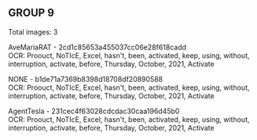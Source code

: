 ## GROUP 9
Total images: 3  

AveMariaRAT - 2cd1c85653a455037cc06e28f618cadd  
OCR: Proouct, NoTIcE, Excel, hasn't, been, activated, keep, using, without, interruption, activate, before, Thursday, October, 2021, Activate  

NONE - b1de71a7369b8398d18708df20890588  
OCR: Proouct, NoTIcE, Excel, hasn't, been, activated, keep, using, without, interruption, activate, before, Thursday, October, 2021, Activate  

AgentTesla - 231cec4f63028cdcdac30caa196d45b0  
OCR: Proouct, NoTIcE, Excel, hasn't, been, activated, keep, using, without, interruption, activate, before, Thursday, October, 2021, Activate  

